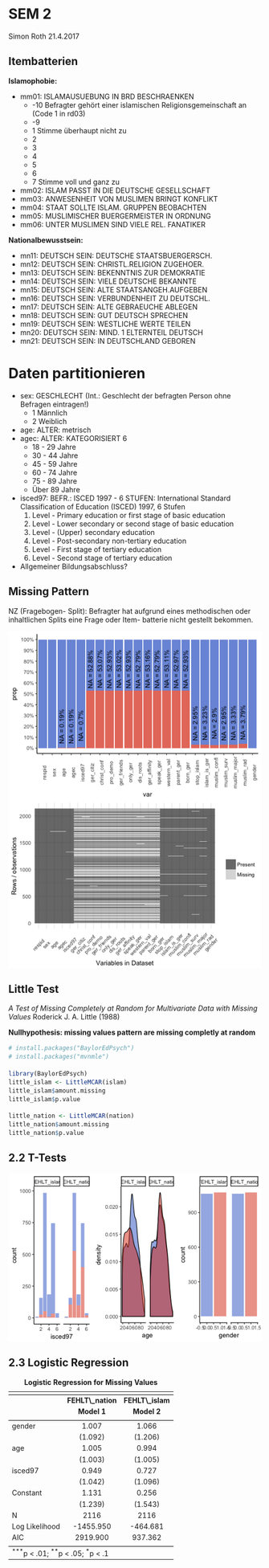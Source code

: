 SEM 2
================
Simon Roth
21.4.2017









Itembatterien
-------------

**Islamophobie:**

-   mm01: ISLAMAUSUEBUNG IN BRD BESCHRAENKEN
    -   -10 Befragter gehört einer islamischen Religionsgemeinschaft an (Code 1 in rd03)
    -   -9
    -   1 Stimme überhaupt nicht zu
    -   2
    -   3
    -   4
    -   5
    -   6
    -   7 Stimme voll und ganz zu
-   mm02: ISLAM PASST IN DIE DEUTSCHE GESELLSCHAFT
-   mm03: ANWESENHEIT VON MUSLIMEN BRINGT KONFLIKT
-   mm04: STAAT SOLLTE ISLAM. GRUPPEN BEOBACHTEN
-   mm05: MUSLIMISCHER BUERGERMEISTER IN ORDNUNG
-   mm06: UNTER MUSLIMEN SIND VIELE REL. FANATIKER

**Nationalbewusstsein:**

-   mn11: DEUTSCH SEIN: DEUTSCHE STAATSBUERGERSCH.
-   mn12: DEUTSCH SEIN: CHRISTL.RELIGION ZUGEHOER.
-   mn13: DEUTSCH SEIN: BEKENNTNIS ZUR DEMOKRATIE
-   mn14: DEUTSCH SEIN: VIELE DEUTSCHE BEKANNTE
-   mn15: DEUTSCH SEIN: ALTE STAATSANGEH.AUFGEBEN
-   mn16: DEUTSCH SEIN: VERBUNDENHEIT ZU DEUTSCHL.
-   mn17: DEUTSCH SEIN: ALTE GEBRAEUCHE ABLEGEN
-   mn18: DEUTSCH SEIN: GUT DEUTSCH SPRECHEN
-   mn19: DEUTSCH SEIN: WESTLICHE WERTE TEILEN
-   mn20: DEUTSCH SEIN: MIND. 1 ELTERNTEIL DEUTSCH
-   mn21: DEUTSCH SEIN: IN DEUTSCHLAND GEBOREN

Daten partitionieren
====================

-   sex: GESCHLECHT (Int.: Geschlecht der befragten Person ohne Befragen eintragen!)
    -   1 Männlich
    -   2 Weiblich
-   age: ALTER: metrisch
-   agec: ALTER: KATEGORISIERT 6
    -   18 - 29 Jahre
    -   30 - 44 Jahre
    -   45 - 59 Jahre
    -   60 - 74 Jahre
    -   75 - 89 Jahre
    -   Über 89 Jahre
-   isced97: BEFR.: ISCED 1997 - 6 STUFEN: International Standard Classification of Education (ISCED) 1997, 6 Stufen
    1.  Level - Primary education or first stage of basic education
    2.  Level - Lower secondary or second stage of basic education
    3.  Level - (Upper) secondary education
    4.  Level - Post-secondary non-tertiary education
    5.  Level - First stage of tertiary education
    6.  Level - Second stage of tertiary education
-   Allgemeiner Bildungsabschluss?

Missing Pattern
---------------

NZ (Fragebogen- Split): Befragter hat aufgrund eines methodischen oder inhaltlichen Splits eine Frage oder Item- batterie nicht gestellt bekommen.

<img src="session_2_files/figure-markdown_github/unnamed-chunk-1-1.png" style="display: block; margin: auto;" /><img src="session_2_files/figure-markdown_github/unnamed-chunk-1-2.png" style="display: block; margin: auto;" />

Little Test
-----------

*A Test of Missing Completely at Random for Multivariate Data with Missing Values* Roderick J. A. Little (1988)

**Nullhypothesis: missing values pattern are missing completly at random**

``` r
# install.packages("BaylorEdPsych")
# install.packages("mvnmle")

library(BaylorEdPsych)
little_islam <- LittleMCAR(islam)
little_islam$amount.missing
little_islam$p.value

little_nation <- LittleMCAR(nation)
little_nation$amount.missing
little_nation$p.value
```

2.2 T-Tests
-----------

<img src="session_2_files/figure-markdown_github/unnamed-chunk-6-1.png" style="display: block; margin: auto;" />

2.3 Logistic Regression
-----------------------

<table style="text-align:center">
<caption>
<strong>Logistic Regression for Missing Values</strong>
</caption>
<tr>
<td colspan="3" style="border-bottom: 1px solid black">
</td>
</tr>
<tr>
<td style="text-align:left">
</td>
<td>
<strong>FEHLT\_nation</strong>
</td>
<td>
<strong>FEHLT\_islam</strong>
</td>
</tr>
<tr>
<td style="text-align:left">
</td>
<td>
<strong>Model 1</strong>
</td>
<td>
<strong>Model 2</strong>
</td>
</tr>
<tr>
<td colspan="3" style="border-bottom: 1px solid black">
</td>
</tr>
<tr>
<td style="text-align:left">
gender
</td>
<td>
1.007
</td>
<td>
1.066
</td>
</tr>
<tr>
<td style="text-align:left">
</td>
<td>
(1.092)
</td>
<td>
(1.206)
</td>
</tr>
<tr>
<td style="text-align:left">
age
</td>
<td>
1.005
</td>
<td>
0.994
</td>
</tr>
<tr>
<td style="text-align:left">
</td>
<td>
(1.003)
</td>
<td>
(1.005)
</td>
</tr>
<tr>
<td style="text-align:left">
isced97
</td>
<td>
0.949
</td>
<td>
0.727
</td>
</tr>
<tr>
<td style="text-align:left">
</td>
<td>
(1.042)
</td>
<td>
(1.096)
</td>
</tr>
<tr>
<td style="text-align:left">
Constant
</td>
<td>
1.131
</td>
<td>
0.256
</td>
</tr>
<tr>
<td style="text-align:left">
</td>
<td>
(1.239)
</td>
<td>
(1.543)
</td>
</tr>
<tr>
<td style="text-align:left">
N
</td>
<td>
2116
</td>
<td>
2116
</td>
</tr>
<tr>
<td style="text-align:left">
Log Likelihood
</td>
<td>
-1455.950
</td>
<td>
-464.681
</td>
</tr>
<tr>
<td style="text-align:left">
AIC
</td>
<td>
2919.900
</td>
<td>
937.362
</td>
</tr>
<tr>
<td colspan="3" style="border-bottom: 1px solid black">
</td>
</tr>
<tr>
<td colspan="3" style="text-align:left">
<sup>***</sup>p &lt; .01; <sup>**</sup>p &lt; .05; <sup>*</sup>p &lt; .1
</td>
</tr>
</table>
